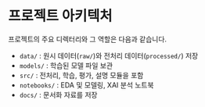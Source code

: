 # 프로젝트 아키텍처

프로젝트의 주요 디렉터리와 그 역할은 다음과 같습니다.

- `data/` : 원시 데이터(`raw/`)와 전처리 데이터(`processed/`) 저장
- `models/` : 학습된 모델 파일 보관
- `src/` : 전처리, 학습, 평가, 설명 모듈을 포함
- `notebooks/` : EDA 및 모델링, XAI 분석 노트북
- `docs/` : 문서화 자료를 저장
